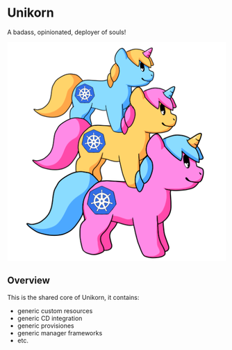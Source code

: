 # Unikorn

A badass, opinionated, deployer of souls!

![Unikorn](https://github.com/eschercloudai/unikorn/blob/6e51f1f10b69de0f069f3a858af432894de45723/docs/unikornapi.png)

## Overview

This is the shared core of Unikorn, it contains:

* generic custom resources
* generic CD integration
* generic provisiones
* generic manager frameworks
* etc.
